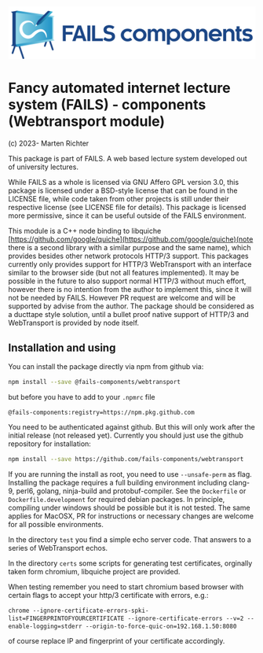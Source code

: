 !["FAILS logo"](failslogo.svg)
# Fancy automated internet lecture system (**FAILS**) - components (Webtransport module)

(c) 2023- Marten Richter

This package is part of FAILS.
A web based lecture system developed out of university lectures.


While FAILS as a whole is licensed via GNU Affero GPL version 3.0, this package is licensed under a BSD-style license that can be found in the LICENSE file, while code taken from other projects is still under their respective license (see LICENSE file for details).
This package is licensed more permissive, since it can be useful outside of the FAILS environment.

This module is a C++ node binding to libquiche [https://github.com/google/quiche](https://github.com/google/quiche)(note there is a second library with a similar purpose and the same name), which provides besides other network protocols HTTP/3 support.
This packages currently only provides support for HTTP/3 WebTransport with an interface similar to the browser side (but not all features implemented). It may be possible in the future to also support normal HTTP/3 without much effort, however there is no intention from the author to implement this, since it will not be needed by FAILS. However PR request are welcome and will be supported by advise from the author.
The package should be considered as a ducttape style solution, until a bullet proof native support of HTTP/3 and WebTransport is provided by node itself.



## Installation and using
You can install the package directly via npm from github via:

```bash
npm install --save @fails-components/webtransport
```
but before you have to add to your `.npmrc` file
```
@fails-components:registry=https://npm.pkg.github.com
```
You need to be authenticated against github.
But this will only work after the initial release (not released yet).
Currently you should just use the github repository for installation:
```bash
npm install --save https://github.com/fails-components/webtransport
```

If you are running the install as root, you need to use `--unsafe-perm` as flag.
Installing the package requires a full building environment including clang-9, perl6, golang,  ninja-build and protobuf-compiler. See the `Dockerfile` or `Dockerfile.development` for required debian packages. 
In principle, compiling under windows should be possible but it is not tested. 
The same applies for MacOSX, PR for instructions or necessary changes are welcome for all possible environments.

In the directory `test` you find a simple echo server code. That answers to a series of WebTransport echos.

In the directory `certs` some scripts for generating test certificates, orginally taken form chromium, libquiche project are provided.

When testing remember you need to start chromium based browser with certain flags to accept your http/3 certificate with errors, e.g.:
```
chrome --ignore-certificate-errors-spki-list=FINGERPRINTOFYOURCERTIFICATE --ignore-certificate-errors --v=2 --enable-logging=stderr --origin-to-force-quic-on=192.168.1.50:8080
```
of course replace IP and fingerprint of your certificate accordingly.
